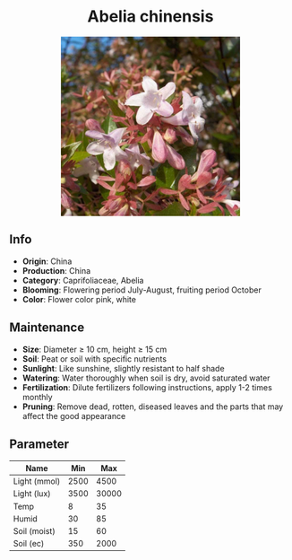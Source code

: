 <h1 align='center'>Abelia chinensis</h1>
<p align="center">
    <img 
        align='center'
        width='320'
        src="../images/abelia chinensis.png" 
        alt='Abelia chinensis' />
</p>

## Info

 - **Origin**: China
 - **Production**: China
 - **Category**: Caprifoliaceae, Abelia
 - **Blooming**: Flowering period July-August, fruiting period October
 - **Color**: Flower color pink, white

## Maintenance

 - **Size**: Diameter ≥ 10 cm, height ≥ 15 cm
 - **Soil**: Peat or soil with specific nutrients
 - **Sunlight**: Like sunshine, slightly resistant to half shade
 - **Watering**: Water thoroughly when soil is dry, avoid saturated water
 - **Fertilization**: Dilute fertilizers following instructions, apply 1-2 times monthly
 - **Pruning**: Remove dead, rotten, diseased leaves and the parts that may affect the good appearance

## Parameter

| Name         | Min  | Max   |
|--------------|------|-------|
| Light (mmol) | 2500 | 4500  |
| Light (lux)  | 3500 | 30000 |
| Temp         | 8    | 35    |
| Humid        | 30   | 85    |
| Soil (moist) | 15   | 60    |
| Soil (ec)    | 350  | 2000  |

